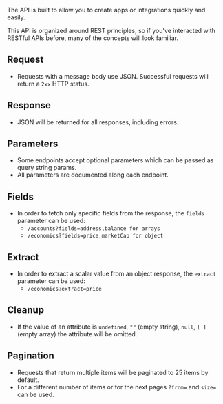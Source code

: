 The API is built to allow you to create apps or integrations quickly and easily.

This API is organized around REST principles, so if you've interacted with RESTful APIs before, many of the concepts will look familiar.

## Request
* Requests with a message body use JSON. Successful requests will return a `2xx` HTTP status.

## Response

* JSON will be returned for all responses, including errors.

## Parameters

* Some endpoints accept optional parameters which can be passed as query string params. 
* All parameters are documented along each endpoint.

## Fields

* In order to fetch only specific fields from the response, the `fields` parameter can be used:
    * `/accounts?fields=address,balance for arrays`
    * `/economics?fields=price,marketCap for object`

## Extract
* In order to extract a scalar value from an object response, the `extract` parameter can be used:
    * `/economics?extract=price`

## Cleanup
* If the value of an attribute is `undefined`, `""` (empty string), `null`, `[ ]` (empty array) the attribute will be omitted.

## Pagination

* Requests that return multiple items will be paginated to 25 items by default. 
* For a different number of items or for the next pages `?from=` and `size=` can be used.
